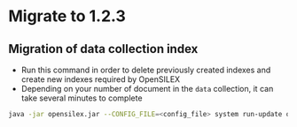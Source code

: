 # Migrate to 1.2.3

## Migration of data collection index

- Run this command in order to delete previously created indexes and create new indexes required by OpenSILEX
- Depending on your number of document in the `data` collection, it can take several minutes to complete

```bash
java -jar opensilex.jar --CONFIG_FILE=<config_file> system run-update org.opensilex.migration.MongoDbIndexesMigration --DEBUG
```
